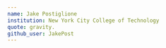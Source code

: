 ```yaml
---
name: Jake Postiglione
institution: New York City College of Technology
quote: gravity.
github_user: JakePost
---
```


